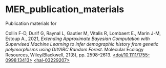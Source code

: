 # MER_publication_materials

Publication materials for 

<div id="ref-Collin_2021" class="csl-entry">

Collin F-D, Durif G, Raynal L, Gautier M, Vitalis R, Lombaert E., Marin J-M, Estoup A., 2021, _Extending Approximate Bayesian Computation with Supervised Machine Learning to infer demographic history from genetic polymorphisms using DIYABC Random Forest_. Molecular Ecology Resources, Wiley/Blackwell, 21(8), pp. 2598–2613. [\<doi/10.1111/1755-0998.13413\>](https://dx.doi.org/10.1111/1755-0998.13413) [\<hal-03229207\>](https://hal.inrae.fr/hal-03229207)

</div>
